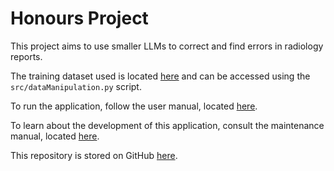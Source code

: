 # Honours Project

This project aims to use smaller LLMs to correct and find errors in radiology reports.

The training dataset used is located [here](https://huggingface.co/datasets/ibrahimhamamci/CT-RATE/tree/main/dataset/radiology_text_reports) and can be accessed using the `src/dataManipulation.py` script. 

To run the application, follow the user manual, located [here](./manuals/USERMANUAL.md).


To learn about the development of this application, consult the maintenance manual, located [here](./manuals/MAINTENANCE.md).

This repository is stored on GitHub [here](https://github.com/harrykeeran12/cs4525-honours-project).